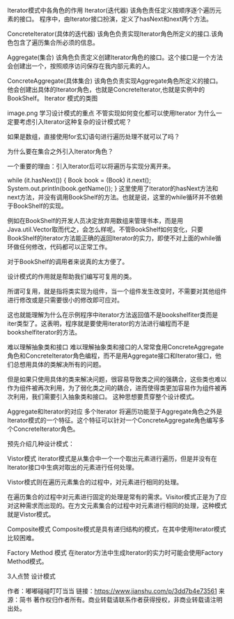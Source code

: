 Iterator模式中各角色的作用
Iterator(迭代器)
该角色责任定义按顺序逐个遍历元素的接口。
程序中，由Iterator接口扮演，定义了hasNext和next两个方法。

Concretelterator(具体的迭代器)
该角色负责实现Iterator角色所定义的接口.该角色包含了遍历集合所必须的信息。

Aggregate(集合)
该角色负责定义创建Iterator角色的接口。这个接口是一个方法会创建出一个，按照顺序访问保存在我内部元素的人。

ConcreteAggregate(具体集合)
该角色负责实现Aggregate角色所定义的接口。他会创建出具体的Iterator角色，也就是ConcreteIterator,也就是实例中的BookShelf。
Iterator 模式的类图

image.png
学习设计模式的重点
不管实现如何变化都可以使用Iterator
为什么一定要考虑引入Iterator这种复杂的设计模式呢？

如果是数组，直接使用for玄幻语句进行遍历处理不就可以了吗？

为什么要在集合之外引入Iterator角色？

一个重要的理由：引入Iterator后可以将遍历与实现分离开来。

  while (it.hasNext()) {
            Book book = (Book) it.next();
            System.out.println(book.getName());
        }
这里使用了Iterator的hasNext方法和next方法，并没有调用BookShelf的方法。也就是说，这里的while循环并不依赖于BookShelf的实现。

例如在BookShelf的开发人员决定放弃用数组来管理书本，而是用Java.util.Vector取而代之，会怎么样呢。不管BookShelf如何变化，只要BookShelf的iterator方法能正确的返回Iterator的实力，即使不对上面的while循环做任何修改，代码都可以正常工作。

对于BookShelf的调用者来说真的太方便了。

设计模式的作用就是帮助我们编写可复用的类。

所谓可复用，就是指将类实现为组件，当一个组件发生改变时，不需要对其他组件进行修改或是只需要很小的修改即可应对。

这也就能理解为什么在示例程序中iterator方法返回值不是bookshelfiter类而是iter类型了。这表明，程序就是要使用iterator的方法进行编程而不是bookshelfiterator的方法。

难以理解抽象类和接口
难以理解抽象类和接口的人常常食用ConcreteAggregate角色和ConcreteIterator角色编程，而不是用Aggregate接口和Iterator接口，他们总想用具体的类解决所有的问题。

但是如果只使用具体的类来解决问题，很容易导致类之间的强耦合，这些类也难以作为组件被再次利用，为了弱化类之间的耦合，进而使得类更加容易作为组件被再次利用，我们需要引入抽象类和接口。
这种思想要贯穿整个设计模式。

Aggregate和Iterator的对应
多个Iterator
将遍历功能至于Aggregate角色之外是Iterator模式的一个特征。这个特征可以针对一个ConcreteAggregate角色编写多个ConcreteIterator角色。

预先介绍几种设计模式：

Vistor模式
iterator模式是从集合中一个一个取出元素进行遍历，但是并没有在Iterator接口中生病对取出的元素进行任何处理。

Vistor模式则在遍历元素集合的过程中，对元素进行相同的处理。

在遍历集合的过程中对元素进行固定的处理是常有的需求。Visitor模式正是为了应对这种需求而出现的。在方文元素集合的过程中对元素进行相同的处理，这种模式就是Vistor模式。

Composite模式
Composite模式是具有递归结构的模式，在其中使用Iterator模式比较困难。

Factory Method 模式
在iterator方法中生成Iterator的实力时可能会使用Factory Method模式。

3人点赞
设计模式


作者：嘟嘟碰碰叮叮当当
链接：https://www.jianshu.com/p/3dd7b4e73561
来源：简书
著作权归作者所有。商业转载请联系作者获得授权，非商业转载请注明出处。